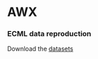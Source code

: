 # AWX


### ECML data reproduction
Download the [datasets](https://drive.google.com/open?id=1K5FlFOL5H4cTqKch-zgDDx7yZRKj8oU5)
